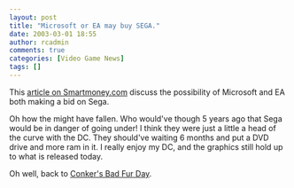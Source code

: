 ```yaml
---
layout: post
title: "Microsoft or EA may buy SEGA."
date: 2003-03-01 18:55
author: rcadmin
comments: true
categories: [Video Game News]
tags: []
---
```

<P>This <A HREF='http://www.smartmoney.com/bn/ON/index.cfm?story=ON-20030228-000011-0027'>article on Smartmoney.com</a> discuss the possibility of Microsoft and EA both making a bid on Sega.
<br />
<P>Oh how the might have fallen. Who would've though 5 years ago that Sega would be in danger of going under! I think they were just a little a head of the curve with the DC. They should've waiting 6 months and put a DVD drive and more ram in it. I really enjoy my DC, and the graphics still hold up to what is released today. 
<br />
<P>Oh well, back to <A HREF='http://bitsmack.com/modules.php?op=modload&name=Game_Ratings&file=index&action=game&gameid=2917'>Conker's Bad Fur Day</a>.
